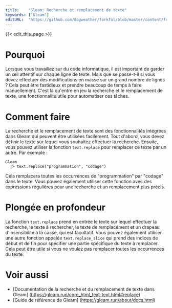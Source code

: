 ```yaml
---
title:    "Gleam: Recherche et remplacement de texte"
keywords: ["Gleam"]
editURL:  "https://github.com/dogweather/forkful/blob/master/content/fr/gleam/searching-and-replacing-text.md"
---
```


{{< edit_this_page >}}

# Pourquoi

Lorsque vous travaillez sur du code informatique, il est important de garder un œil attentif sur chaque ligne de texte. Mais que se passe-t-il si vous devez effectuer des modifications en masse sur un grand nombre de lignes ? Cela peut être fastidieux et prendre beaucoup de temps à faire manuellement. C'est là qu'entre en jeu la recherche et le remplacement de texte, une fonctionnalité utile pour automatiser ces tâches.

# Comment faire

La recherche et le remplacement de texte sont des fonctionnalités intégrées dans Gleam qui peuvent être utilisées facilement. Tout d'abord, vous devez définir le texte sur lequel vous souhaitez effectuer la recherche. Ensuite, vous pouvez utiliser la fonction `text.replace` pour remplacer ce texte par un autre. Par exemple :

```
Gleam
  |> text.replace("programmation", "codage")
```

Cela remplacera toutes les occurrences de "programmation" par "codage" dans le texte. Vous pouvez également utiliser cette fonction avec des expressions régulières pour une recherche et un remplacement plus précis.

# Plongée en profondeur

La fonction `text.replace` prend en entrée le texte sur lequel effectuer la recherche, le texte à rechercher, le texte de remplacement et un drapeau d'insensibilité à la casse, qui est facultatif. Vous pouvez également utiliser une autre fonction appelée `text.replace_slice` qui prend des indices de début et de fin pour spécifier une partie spécifique du texte à remplacer. Cela peut être utile si vous ne voulez pas remplacer toutes les occurrences du texte.

# Voir aussi

- [Documentation de la recherche et du remplacement de texte dans Gleam] (https://gleam.run/core_html_text-text.html#replace)
- [Guide de référence de Gleam] (https://gleam.run/about/docs.html)